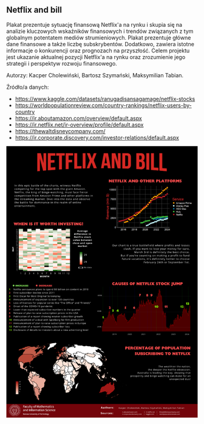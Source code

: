 ## Netflix and bill

Plakat prezentuje sytuację finansową Netflix'a na rynku i skupia się na analizie kluczowych wskaźników finansowych i trendów związanych z tym globalnym potentatem mediów strumieniowych. Plakat prezentuje główne dane finansowe a także liczbę subskrybentów. Dodatkowo, zawiera istotne informacje o konkurencji oraz prognozach na przyszłość. Celem projektu jest ukazanie aktualnej pozycji Netflix'a na rynku oraz zrozumienie jego strategii i perspektyw rozwoju finansowego.

Autorzy: Kacper Cholewiński, Bartosz Szymański, Maksymilian Tabian.

Źródło/a danych:
- https://www.kaggle.com/datasets/ranugadisansagamage/netflix-stocks
- https://worldpopulationreview.com/country-rankings/netflix-users-by-country
- https://ir.aboutamazon.com/overview/default.aspx
- https://ir.netflix.net/ir-overview/profile/default.aspx
- https://thewaltdisneycompany.com/
- https://ir.corporate.discovery.com/investor-relations/default.aspx


<img src="Cholewinski_Szymanski_Tabian.png" align="center" width="600"/>

